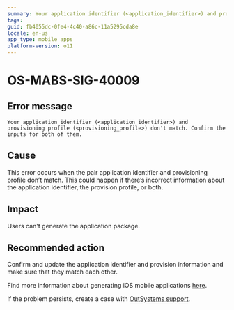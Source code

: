 ```yaml
---
summary: Your application identifier (<application_identifier>) and provisioning profile (<provisioning_profile>) don't match. Confirm the information for both of them.
tags:
guid: fb4055dc-0fe4-4c40-a86c-11a5295cda8e
locale: en-us
app_type: mobile apps
platform-version: o11
---
```


# OS-MABS-SIG-40009

## Error message

`Your application identifier (<application_identifier>) and provisioning profile (<provisioning_profile>) don't match. Confirm the inputs for both of them.`

## Cause

This error occurs when the pair application identifier and provisioning profile don’t match. This could happen if there’s incorrect information about the application identifier, the provision profile, or both.

## Impact

Users can't generate the application package.

## Recommended action

Confirm and update the application identifier and provision information and make sure that they match each other.

Find more information about generating iOS mobile applications [here](https://success.outsystems.com/Documentation/11/Delivering_Mobile_Apps/Generate_and_Distribute_Your_Mobile_App/Generate_and_Publish_Your_Mobile_App_to_the_Mobile_App_Stores/Publish_Your_Mobile_iOS_Application_to_the_Apple_App_Store).

If the problem persists, create a case with [OutSystems support](https://www.outsystems.com/support/portal/open-support-case?ErrorCode=OS-MABS-SIG-40009).

